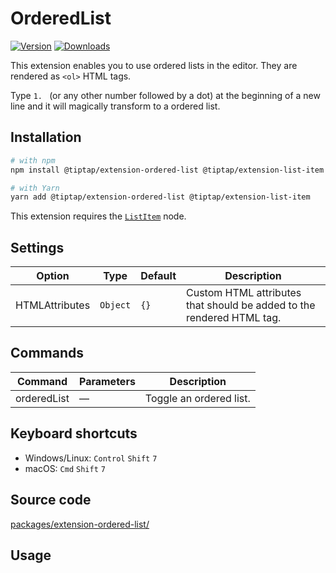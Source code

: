 # OrderedList
[![Version](https://img.shields.io/npm/v/@tiptap/extension-ordered-list.svg?label=version)](https://www.npmjs.com/package/@tiptap/extension-ordered-list)
[![Downloads](https://img.shields.io/npm/dm/@tiptap/extension-ordered-list.svg)](https://npmcharts.com/compare/@tiptap/extension-ordered-list?minimal=true)

This extension enables you to use ordered lists in the editor. They are rendered as `<ol>` HTML tags.

Type <code>1.&nbsp;</code> (or any other number followed by a dot) at the beginning of a new line and it will magically transform to a ordered list.

## Installation
```bash
# with npm
npm install @tiptap/extension-ordered-list @tiptap/extension-list-item

# with Yarn
yarn add @tiptap/extension-ordered-list @tiptap/extension-list-item
```

This extension requires the [`ListItem`](/api/nodes/list-item) node.

## Settings
| Option         | Type     | Default | Description                                                           |
| -------------- | -------- | ------- | --------------------------------------------------------------------- |
| HTMLAttributes | `Object` | `{}`    | Custom HTML attributes that should be added to the rendered HTML tag. |

## Commands
| Command     | Parameters | Description             |
| ----------- | ---------- | ----------------------- |
| orderedList | —          | Toggle an ordered list. |

## Keyboard shortcuts
* Windows/Linux: `Control`&nbsp;`Shift`&nbsp;`7`
* macOS: `Cmd`&nbsp;`Shift`&nbsp;`7`

## Source code
[packages/extension-ordered-list/](https://github.com/ueberdosis/tiptap/blob/main/packages/extension-ordered-list/)

## Usage
<demo name="Nodes/OrderedList" highlight="3-5,17-18,37-38" />
